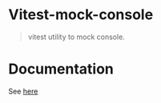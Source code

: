 # Vitest-mock-console

> vitest utility to mock console.

# Documentation

See [here](https://savage181855.github.io/savage-libs/vitest-mock-console/)